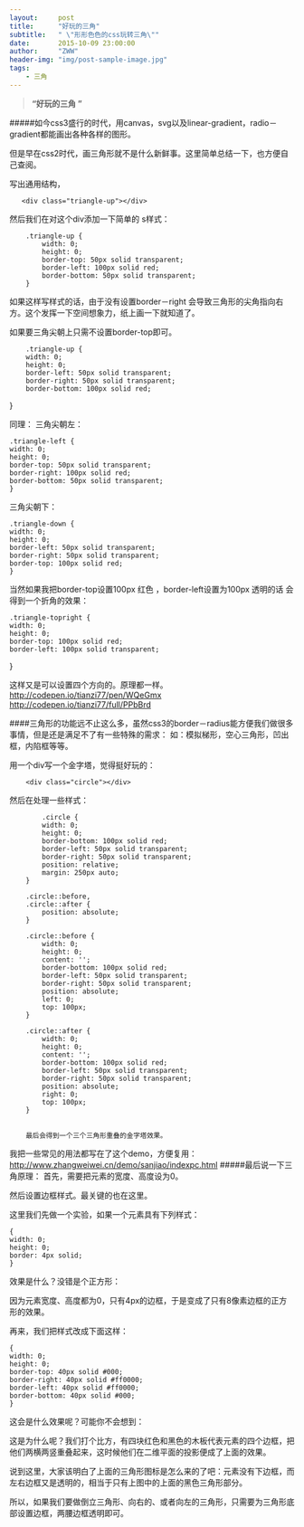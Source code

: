 ```yaml
---
layout:     post
title:      "好玩的三角"
subtitle:   " \"形形色色的css玩转三角\""
date:       2015-10-09 23:00:00
author:     "ZWW"
header-img: "img/post-sample-image.jpg"
tags:
    - 三角
---
```


> **“好玩的三角 ”**


#####如今css3盛行的时代，用canvas，svg以及linear-gradient，radio－gradient都能画出各种各样的图形。

但是早在css2时代，画三角形就不是什么新鲜事。这里简单总结一下，也方便自己查阅。

 
 <div class="triangle-up"></div>

写出通用结构，

       <div class="triangle-up"></div>
然后我们在对这个div添加一下简单的  s样式：

        .triangle-up {
            width: 0;
            height: 0;
            border-top: 50px solid transparent;
            border-left: 100px solid red;
            border-bottom: 50px solid transparent;
        }

如果这样写样式的话，由于没有设置border－right 会导致三角形的尖角指向右方。这个发挥一下空间想象力，纸上画一下就知道了。

如果要三角尖朝上只需不设置border-top即可。


        .triangle-up {
        width: 0;
        height: 0;
        border-left: 50px solid transparent;
        border-right: 50px solid transparent;
        border-bottom: 100px solid red;
}



同理： 
三角尖朝左：


    .triangle-left {
    width: 0;
    height: 0;
    border-top: 50px solid transparent;
    border-right: 100px solid red;
    border-bottom: 50px solid transparent;
    }
三角尖朝下：

    .triangle-down {
    width: 0;
    height: 0;
    border-left: 50px solid transparent;
    border-right: 50px solid transparent;
    border-top: 100px solid red;
    }

当然如果我把border-top设置100px 红色 ，border-left设置为100px 透明的话 会得到一个折角的效果：

    .triangle-topright {
    width: 0;
    height: 0;
    border-top: 100px solid red;
    border-left: 100px solid transparent;

   }

这样又是可以设置四个方向的。原理都一样。 
http://codepen.io/tianzi77/pen/WQeGmx
http://codepen.io/tianzi77/full/PPbBrd



####三角形的功能远不止这么多，虽然css3的border－radius能方便我们做很多事情，但是还是满足不了有一些特殊的需求：
如：模拟梯形，空心三角形，凹出框，内陷框等等。

用一个div写一个金字塔，觉得挺好玩的：

        <div class="circle"></div>

然后在处理一些样式：

            .circle {
            width: 0;
            height: 0;
            border-bottom: 100px solid red;
            border-left: 50px solid transparent;
            border-right: 50px solid transparent;
            position: relative;
            margin: 250px auto;
        }
        
        .circle::before,
        .circle::after {
            position: absolute;
        }
        
        .circle::before {
            width: 0;
            height: 0;
            content: '';
            border-bottom: 100px solid red;
            border-left: 50px solid transparent;
            border-right: 50px solid transparent;
            position: absolute;
            left: 0;
            top: 100px;
        }
        
        .circle::after {
            width: 0;
            height: 0;
            content: '';
            border-bottom: 100px solid red;
            border-left: 50px solid transparent;
            border-right: 50px solid transparent;
            position: absolute;
            right: 0;
            top: 100px;
        }
        
        
        最后会得到一个三个三角形重叠的金字塔效果。
        
        


我把一些常见的用法都写在了这个demo，方便复用：http://www.zhangweiwei.cn/demo/sanjiao/indexpc.html
#####最后说一下三角原理：
首先，需要把元素的宽度、高度设为0。

然后设置边框样式。最关键的也在这里。

这里我们先做一个实验，如果一个元素具有下列样式：

    {
    width: 0;
    height: 0;
    border: 4px solid;
    }
 效果是什么？没错是个正方形：



因为元素宽度、高度都为0，只有4px的边框，于是变成了只有8像素边框的正方形的效果。

再来，我们把样式改成下面这样：

    {
    width: 0;
    height: 0;
    border-top: 40px solid #000;
    border-right: 40px solid #ff0000;
    border-left: 40px solid #ff0000;
    border-bottom: 40px solid #000;
    }
 这会是什么效果呢？可能你不会想到：



这是为什么呢？我们打个比方，有四块红色和黑色的木板代表元素的四个边框，把他们两横两竖重叠起来，这时候他们在二维平面的投影便成了上面的效果。

说到这里，大家该明白了上面的三角形图标是怎么来的了吧：元素没有下边框，而左右边框又是透明的，相当于只有上图中的上面的黑色三角形部分。

所以，如果我们要做倒立三角形、向右的、或者向左的三角形，只需要为三角形底部设置边框，两腰边框透明即可。






 


